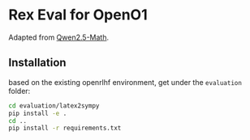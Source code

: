 # Rex Eval for OpenO1

Adapted from [Qwen2.5-Math](https://github.com/QwenLM/Qwen2.5-Math).

## Installation

based on the existing openrlhf environment, get under the `evaluation` folder:
```bash
cd evaluation/latex2sympy
pip install -e .
cd ..
pip install -r requirements.txt
```